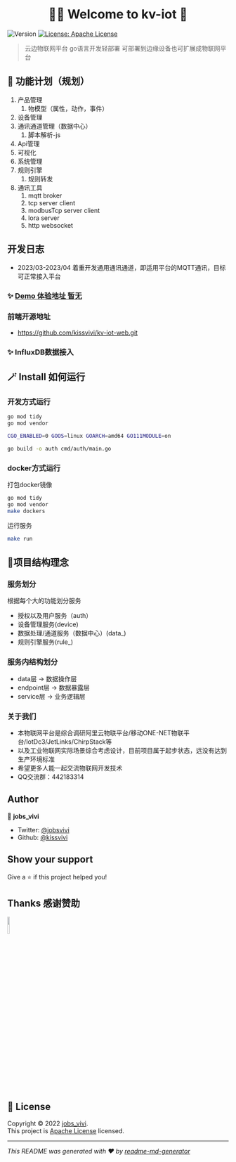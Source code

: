 <h1 align="center">🎊🥂 Welcome to kv-iot 👋</h1>
<p>
  <img alt="Version" src="https://img.shields.io/badge/version-0.0.1-blue.svg?cacheSeconds=2592000" />
  <a href="https://github.com/kissvivi/kv-iot/blob/main/LICENSE" target="_blank">
    <img alt="License: Apache License" src="https://img.shields.io/badge/License-Apache License-yellow.svg" />
  </a>

[//]: # (  <a href="https://twitter.com/jobsvivi" target="_blank">)

[//]: # (    <img alt="Twitter: jobsvivi" src="https://img.shields.io/twitter/follow/jobsvivi.svg?style=social" />)

[//]: # (  </a>)
</p>

> 云边物联网平台 go语言开发轻部署 可部署到边缘设备也可扩展成物联网平台

## 📅 功能计划（规划）
1. 产品管理
   1. 物模型（属性，动作，事件）
2. 设备管理
3. 通讯通道管理（数据中心）
   1. 脚本解析-js
4. Api管理
5. 可视化
6. 系统管理
7. 规则引擎
   1. 规则转发
8. 通讯工具
   1. mqtt broker
   2. tcp server client
   3. modbusTcp server client
   4. lora server
   5. http websocket

## 开发日志
* 2023/03-2023/04 着重开发通用通讯通道，即适用平台的MQTT通讯，目标可正常接入平台

### ✨ [Demo 体验地址 暂无](127.0.0.1)

### 前端开源地址
* https://github.com/kissvivi/kv-iot-web.git
### ✨ InfluxDB数据接入

## 🪄 Install 如何运行

### 开发方式运行
```sh
go mod tidy
go mod vendor

CGO_ENABLED=0 GOOS=linux GOARCH=amd64 GO111MODULE=on

go build -o auth cmd/auth/main.go
```

### docker方式运行
打包docker镜像
```sh
go mod tidy
go mod vendor
make dockers
```

运行服务
```sh
make run
```

## 📝项目结构理念
### 服务划分
根据每个大的功能划分服务
- 授权以及用户服务（auth）
- 设备管理服务(device)
- 数据处理/通道服务（数据中心）(data_)
- 规则引擎服务(rule_)


### 服务内结构划分
- data层 -> 数据操作层
- endpoint层 -> 数据暴露层
- service层 -> 业务逻辑层


### 关于我们
* 本物联网平台是综合调研阿里云物联平台/移动ONE-NET物联平台/IotDc3/JetLinks/ChirpStack等
* 以及工业物联网实际场景综合考虑设计，目前项目属于起步状态，远没有达到生产环境标准
* 希望更多人能一起交流物联网开发技术
* QQ交流群：442183314


## Author

👤 **jobs_vivi**

* Twitter: [@jobsvivi](https://twitter.com/jobsvivi)
* Github: [@kissvivi](https://github.com/kissvivi)

## Show your support

Give a ⭐️ if this project helped you!

## Thanks 感谢赞助
<a href="https://jb.gg/OpenSourceSupport">
<img  src="https://resources.jetbrains.com/storage/products/company/brand/logos/jb_beam.png" width="10%">
</a>

## 📝 License

Copyright © 2022 [jobs_vivi](https://github.com/kissvivi).<br />
This project is [Apache License](https://github.com/kissvivi/kv-iot/blob/main/LICENSE) licensed.

***
_This README was generated with ❤️ by [readme-md-generator](https://github.com/kefranabg/readme-md-generator)_